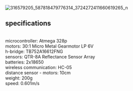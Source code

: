 ![316579205_587818479776314_3724272411660619265_n](https://user-images.githubusercontent.com/79223544/206719710-2d40e3a8-c4c4-42a6-9361-eac1b297b457.png)
## specifications
<br />
microcontroller: Atmega 328p
<br />
motors: 30:1 Micro Metal Gearmotor LP 6V
<br />
h-bridge: TB752A16612FNG
<br />
sensors: QTR-8A Reflectance Sensor Array
<br />
batteries: 2x18650
<br />
wireless communication: HC-05
<br />
distance sensor - motors: 10cm
<br />
weight: 200g
<br />
speed: 0.601m/s
<br />



